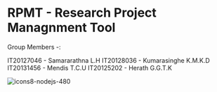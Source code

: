 # RPMT - Research Project Managnment Tool 

Group Members -:

IT20127046 - Samararathna L.H
IT20128036 - Kumarasinghe K.M.K.D
IT20131456 - Mendis T.C.U
IT20125202 - Herath G.G.T.K

![icons8-nodejs-480](https://user-images.githubusercontent.com/88360235/172019795-0044d4fa-7758-43dc-b9c0-581eff58412a.png)
